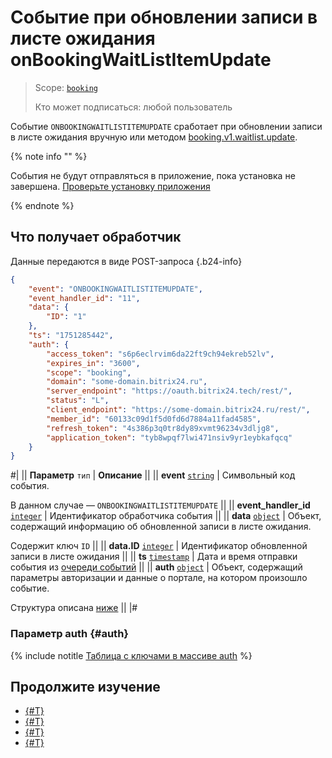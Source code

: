 # Событие при обновлении записи в листе ожидания onBookingWaitListItemUpdate

> Scope: [`booking`](../../../scopes/permissions.md)
>
> Кто может подписаться: любой пользователь

Событие `ONBOOKINGWAITLISTITEMUPDATE` сработает при обновлении записи в листе ожидания вручную или методом [booking.v1.waitlist.update](../booking-v1-waitlist-update.md).


{% note info "" %}

События не будут отправляться в приложение, пока установка не завершена. [Проверьте установку приложения](../../../../settings/app-installation/installation-finish.md)

{% endnote %}

## Что получает обработчик

Данные передаются в виде POST-запроса {.b24-info}

```json
{
    "event": "ONBOOKINGWAITLISTITEMUPDATE",
    "event_handler_id": "11",
    "data": {
        "ID": "1"
    },
    "ts": "1751285442",
    "auth": {
        "access_token": "s6p6eclrvim6da22ft9ch94ekreb52lv",
        "expires_in": "3600",
        "scope": "booking",
        "domain": "some-domain.bitrix24.ru",
        "server_endpoint": "https://oauth.bitrix24.tech/rest/",
        "status": "L",
        "client_endpoint": "https://some-domain.bitrix24.ru/rest/",
        "member_id": "60133c09d1f5d0fd6d7884a11fad4585",
        "refresh_token": "4s386p3q0tr8dy89xvmt96234v3dljg8",
        "application_token": "tyb8wpqf7lwi471nsiv9yr1eybkafqcq"
    }
}
```

#|
|| **Параметр**
`тип` | **Описание** ||
|| **event**
[`string`](../../../data-types.md) | Символьный код события.

В данном случае — `ONBOOKINGWAITLISTITEMUPDATE` ||
|| **event_handler_id**
[`integer`](../../../data-types.md) | Идентификатор обработчика события ||
|| **data**
[`object`](../../../data-types.md) | Объект, содержащий информацию об обновленной записи в листе ожидания.

Содержит ключ `ID` ||
|| **data.ID**
[`integer`](../../../data-types.md) | Идентификатор обновленной записи в листе ожидания ||
|| **ts**
[`timestamp`](../../../data-types.md) | Дата и время отправки события из [очереди событий](../../../events/index.md) ||
|| **auth**
[`object`](../../../data-types.md) | Объект, содержащий параметры авторизации и данные о портале, на котором произошло событие.

Структура описана [ниже](#auth) ||
|#

### Параметр auth {#auth}

{% include notitle [Таблица с ключами в массиве auth](../../../../_includes/auth-params-in-events.md) %}

## Продолжите изучение

- [{#T}](../../../events/index.md)
- [{#T}](../../../events/event-bind.md)
- [{#T}](./on-booking-waitlistitem-add.md)
- [{#T}](./on-booking-waitlistitem-delete.md)